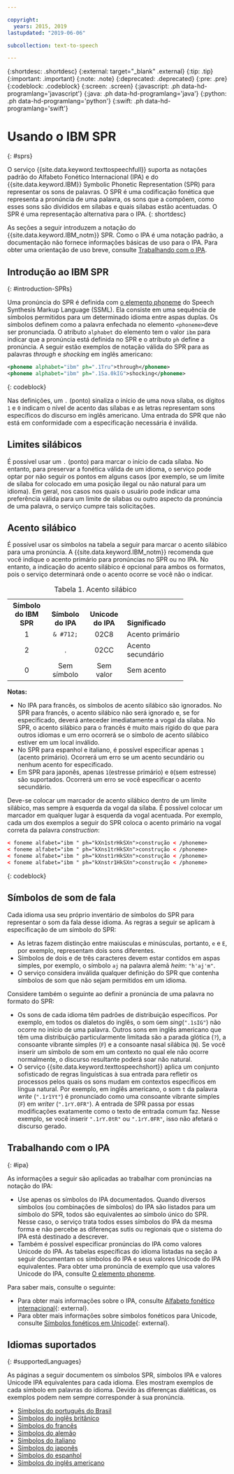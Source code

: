 ```yaml
---

copyright:
  years: 2015, 2019
lastupdated: "2019-06-06"

subcollection: text-to-speech

---
```


{:shortdesc: .shortdesc}
{:external: target="_blank" .external}
{:tip: .tip}
{:important: .important}
{:note: .note}
{:deprecated: .deprecated}
{:pre: .pre}
{:codeblock: .codeblock}
{:screen: .screen}
{:javascript: .ph data-hd-programlang='javascript'}
{:java: .ph data-hd-programlang='java'}
{:python: .ph data-hd-programlang='python'}
{:swift: .ph data-hd-programlang='swift'}

# Usando o IBM SPR
{: #sprs}

O serviço {{site.data.keyword.texttospeechfull}} suporta as notações padrão do Alfabeto Fonético Internacional (IPA) e do {{site.data.keyword.IBM}} Symbolic Phonetic Representation (SPR) para representar os sons de palavras. O SPR é uma codificação fonética que representa a pronúncia de uma palavra, os sons que a compõem, como esses sons são divididos em sílabas e quais sílabas estão acentuadas. O SPR é uma representação alternativa para o IPA.
{: shortdesc}

As seções a seguir introduzem a notação do {{site.data.keyword.IBM_notm}} SPR. Como o IPA é uma notação padrão, a documentação não fornece informações básicas de uso para o IPA. Para obter uma orientação de uso breve, consulte [Trabalhando com o IPA](#ipa).

## Introdução ao IBM SPR
{: #introduction-SPRs}

Uma pronúncia do SPR é definida com [o elemento phoneme](/docs/services/text-to-speech?topic=text-to-speech-elements#phoneme_element) do Speech Synthesis Markup Language (SSML). Ela consiste em uma sequência de símbolos permitidos para um determinado idioma entre aspas duplas. Os símbolos definem como a palavra enfechada no elemento `<phoneme>`deve ser pronunciada. O atributo `alphabet` do elemento tem o valor `ibm` para indicar que a pronúncia está definida no SPR e o atributo `ph` define a pronúncia. A seguir estão exemplos de notação válida do SPR para as palavras *through* e *shocking* em inglês americano:

```xml
<phoneme alphabet="ibm" ph=".1Tru">through</phoneme>
<phoneme alphabet="ibm" ph=".1Sa.0kIG">shocking</phoneme>
```
{: codeblock}

Nas definições, um `.` (ponto) sinaliza o início de uma nova sílaba, os dígitos `1` e `0` indicam o nível de acento das sílabas e as letras representam sons específicos do discurso em inglês americano. Uma entrada do SPR que não está em conformidade com a especificação necessária é inválida.

## Limites silábicos

É possível usar um `.` (ponto) para marcar o início de cada sílaba. No entanto, para preservar a fonética válida de um idioma, o serviço pode optar por não seguir os pontos em alguns casos (por exemplo, se um limite de sílaba for colocado em uma posição ilegal ou não natural para um idioma). Em geral, nos casos nos quais o usuário pode indicar uma preferência válida para um limite de sílabas ou outro aspecto da pronúncia de uma palavra, o serviço cumpre tais solicitações.

## Acento silábico

É possível usar os símbolos na tabela a seguir para marcar o acento silábico para uma pronúncia. A {{site.data.keyword.IBM_notm}} recomenda que você indique o acento primário para pronúncias no SPR ou no IPA. No entanto, a indicação do acento silábico é opcional para ambos os formatos, pois o serviço determinará onde o acento ocorre se você não o indicar.

<table style="width:80%">
  <caption>Tabela 1. Acento silábico</caption>
  <tr>
    <th style="width:22%; text-align:center; vertical-align:bottom">
      Símbolo do IBM SPR
    </th>
    <th style="width:22%; text-align:center; vertical-align:bottom">
      Símbolo do IPA
    </th>
    <th style="width:22%; text-align:center; vertical-align:bottom">
      Unicode do IPA
    </th>
    <th style="text-align:left; vertical-align:bottom">
      Significado
    </th>
  </tr>
  <tr>
    <td style="text-align:center">
      1
    </td>
    <td style="text-align:center">
      <code>& #712;</code>
    </td>
    <td style="text-align:center">
      02C8
    </td>
    <td>
      Acento primário
    </td>
  </tr>
  <tr>
    <td style="text-align:center">
      2
    </td>
    <td style="text-align:center">
      <code>&#716;</code>
    </td>
    <td style="text-align:center">
      02CC
    </td>
    <td>
      Acento secundário
    </td>
  </tr>
  <tr>
    <td style="text-align:center">
      0
    </td>
    <td style="text-align:center">Sem símbolo</td>
    <td style="text-align:center">Sem valor</td>
    <td>
      Sem acento
    </td>
  </tr>
</table>

**Notas:**

-   No IPA para francês, os símbolos de acento silábico são ignorados. No SPR para francês, o acento silábico não será ignorado e, se for especificado, deverá anteceder imediatamente a vogal da sílaba. No SPR, o acento silábico para o francês é muito mais rígido do que para outros idiomas e um erro ocorrerá se o símbolo de acento silábico estiver em um local inválido.
-   No SPR para espanhol e italiano, é possível especificar apenas `1` (acento primário). Ocorrerá um erro se um acento secundário ou nenhum acento for especificado.
-   Em SPR para japonês, apenas `1`(estresse primário) e `0`(sem estresse) são suportados. Ocorrerá um erro se você especificar o acento secundário.

Deve-se colocar um marcador de acento silábico dentro de um limite silábico, mas sempre à esquerda da vogal da sílaba. É possível colocar um marcador em qualquer lugar à esquerda da vogal acentuada. Por exemplo, cada um dos exemplos a seguir do SPR coloca o acento primário na vogal correta da palavra *construction*:

```xml
< foneme alfabet="ibm " ph="kXn1strHkSXn">construção < /phoneme>
< foneme alfabet="ibm " ph="kXns1trHkSXn">construção < /phoneme>
< foneme alfabet="ibm " ph="kXnst1rHkSXn">construção < /phoneme>
< foneme alfabet="ibm " ph="kXnstr1HkSXn">construção < /phoneme>
```
{: codeblock}

## Símbolos de som de fala

Cada idioma usa seu próprio inventário de símbolos do SPR para representar o som da fala desse idioma. As regras a seguir se aplicam à especificação de um símbolo do SPR:

-   As letras fazem distinção entre maiúsculas e minúsculas, portanto, `e` e `E`, por exemplo, representam dois sons diferentes.
-   Símbolos de dois e de três caracteres devem estar contidos em aspas simples, por exemplo, o símbolo `aj` na palavra alemã *heim*: `"h'aj'm"`.
-   O serviço considera inválida qualquer definição do SPR que contenha símbolos de som que não sejam permitidos em um idioma.

Considere também o seguinte ao definir a pronúncia de uma palavra no formato do SPR:

-   Os sons de cada idioma têm padrões de distribuição específicos. Por exemplo, em todos os dialetos do inglês, o som `G`em *sing*(`".1sIG"`) não ocorre no início de uma palavra. Outros sons em inglês americano que têm uma distribuição particularmente limitada são a parada glótica (`?`), a consoante vibrante simples (`F`) e a consoante nasal silábica (`N`). Se você inserir um símbolo de som em um contexto no qual ele não ocorre normalmente, o discurso resultante poderá soar não natural.
-   O serviço {{site.data.keyword.texttospeechshort}} aplica um conjunto sofisticado de regras linguísticas à sua entrada para refletir os processos pelos quais os sons mudam em contextos específicos em língua natural. Por exemplo, em inglês americano, o som `t` da palavra *write* (`".1r1Yt"`) é pronunciado como uma consoante vibrante simples (`F`) em *writer* (`".1rY.0FR"`). A entrada de SPR passa por essas modificações exatamente como o texto de entrada comum faz. Nesse exemplo, se você inserir `".1rY.0tR"` ou `".1rY.0FR"`, isso não afetará o discurso gerado.

## Trabalhando com o IPA
{: #ipa}

As informações a seguir são aplicadas ao trabalhar com pronúncias na notação do IPA:

-   Use apenas os símbolos do IPA documentados. Quando diversos símbolos (ou combinações de símbolos) do IPA são listados para um símbolo do SPR, todos são equivalentes ao símbolo único do SPR. Nesse caso, o serviço trata todos esses símbolos do IPA da mesma forma e não percebe as diferenças sutis ou regionais que o sistema do IPA está destinado a descrever.
-   Também é possível especificar pronúncias do IPA como valores Unicode do IPA. As tabelas específicas do idioma listadas na seção a seguir documentam os símbolos do IPA e seus valores Unicode do IPA equivalentes. Para obter uma pronúncia de exemplo que usa valores Unicode do IPA, consulte [O elemento phoneme](/docs/services/text-to-speech?topic=text-to-speech-elements#phoneme_element).

Para saber mais, consulte o seguinte:

-   Para obter mais informações sobre o IPA, consulte [Alfabeto fonético internacional](https://wikipedia.org/wiki/International_Phonetic_Alphabet){: external}.
-   Para obter mais informações sobre símbolos fonéticos para Unicode, consulte [Símbolos
fonéticos em Unicode](https://wikipedia.org/wiki/Phonetic_symbols_in_Unicode){: external}.

## Idiomas suportados
{: #supportedLanguages}

As páginas a seguir documentem os símbolos SPR, símbolos IPA e valores Unicode IPA equivalentes para cada idioma. Eles mostram exemplos de cada símbolo em palavras do idioma. Devido às diferenças dialéticas, os exemplos podem nem sempre corresponder à sua pronúncia.

-   [Símbolos do português do Brasil](/docs/services/text-to-speech?topic=text-to-speech-ptSymbols)
-   [Símbolos do inglês britânico](/docs/services/text-to-speech?topic=text-to-speech-gbSymbols)
-   [Símbolos do francês](/docs/services/text-to-speech?topic=text-to-speech-frSymbols)
-   [Símbolos do alemão](/docs/services/text-to-speech?topic=text-to-speech-deSymbols)
-   [Símbolos do italiano](/docs/services/text-to-speech?topic=text-to-speech-itSymbols)
-   [Símbolos do japonês](/docs/services/text-to-speech?topic=text-to-speech-jaSymbols)
-   [Símbolos do espanhol](/docs/services/text-to-speech?topic=text-to-speech-esSymbols)
-   [Símbolos do inglês americano](/docs/services/text-to-speech?topic=text-to-speech-usSymbols)
